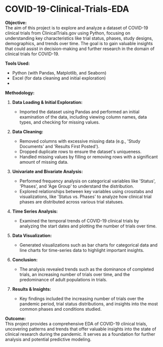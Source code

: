# COVID-19-Clinical-Trials-EDA

**Objective:**  
The aim of this project is to explore and analyze a dataset of COVID-19 clinical trials from ClinicalTrials.gov using Python, focusing on understanding key characteristics like trial status, phases, study designs, demographics, and trends over time. The goal is to gain valuable insights that could assist in decision-making and further research in the domain of clinical trials for COVID-19.

**Tools Used:**  
- Python (with Pandas, Matplotlib, and Seaborn)
- Excel (for data cleaning and initial exploration)
- 
**Methodology:**  
1. **Data Loading & Initial Exploration:**  
   - Imported the dataset using Pandas and performed an initial examination of the data, including viewing column names, data types, and checking for missing values.
   
2. **Data Cleaning:**  
   - Removed columns with excessive missing data (e.g., 'Study Documents' and 'Results First Posted').
   - Dropped duplicate rows to ensure the dataset's uniqueness.
   - Handled missing values by filling or removing rows with a significant amount of missing data.

3. **Univariate and Bivariate Analysis:**  
   - Performed frequency analysis on categorical variables like 'Status', 'Phases', and 'Age Group' to understand the distribution.
   - Explored relationships between key variables using crosstabs and visualizations, like 'Status vs. Phases' to analyze how clinical trial phases are distributed across various trial statuses.

4. **Time Series Analysis:**  
   - Examined the temporal trends of COVID-19 clinical trials by analyzing the start dates and plotting the number of trials over time.

5. **Data Visualization:**  
   - Generated visualizations such as bar charts for categorical data and line charts for time-series data to highlight important insights.

6. **Conclusion:**  
   - The analysis revealed trends such as the dominance of completed trials, an increasing number of trials over time, and the predominance of adult populations in trials.

7. **Results & Insights:**  
   - Key findings included the increasing number of trials over the pandemic period, trial status distributions, and insights into the most common phases and conditions studied.
   
**Outcome:**  
This project provides a comprehensive EDA of COVID-19 clinical trials, uncovering patterns and trends that offer valuable insights into the state of clinical research during the pandemic. It serves as a foundation for further analysis and potential predictive modeling.
